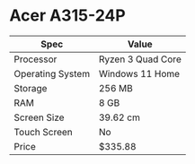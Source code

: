 # Acer A315-24P

| Spec | Value |
|---|---|
| Processor | Ryzen 3 Quad Core |
| Operating System | Windows 11 Home |
| Storage | 256 MB |
| RAM | 8 GB |
| Screen Size | 39.62 cm |
| Touch Screen | No |
| Price | $335.88 |
